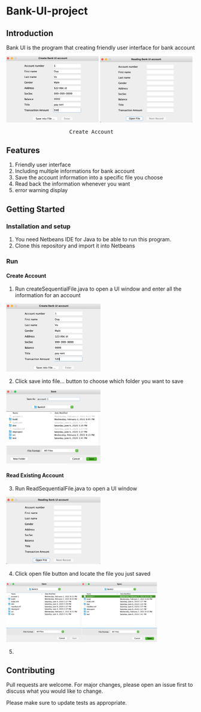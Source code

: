 # Bank-UI-project

## Introduction

Bank UI is the program that creating friendly user interface for bank account

<img src="img/Create account step 1.png" width = 49%> <img src="img/Read account step 1.png" width = 49% > 
<pre>                    Create Account                                           Read Existing Account </pre>

## Features

  1. Friendly user interface
  2. Including multiple informations for bank account
  3. Save the account information into a specific file you choose 
  4. Read back the information whenever you want
  5. error warning display
  
## Getting Started

### Installation and setup

  1. You need Netbeans IDE for Java to be able to run this program.
  2. Clone this repository and import it into Netbeans

### Run

#### Create Account

  1. Run createSequentialFile.java to open a UI window and enter all the information for an account
  
  <img src="img/Create account step 1.png" width = 50% >
  
  2. Click save into file... button to choose which folder you want to save 
  
  <img src="img/Create account step 2.png" width = 50% >
  
#### Read Existing Account 

  3. Run ReadSequentialFile.java to open a UI window
  
  <img src="img/Read account step 1.png" width = 50% >
  
  4. Click open file button and locate the file you just saved
  
  <img src="img/Read account step 2.png" width = 40%><img src="img/Read account step 3.png" width = 40%>
  
  5. 
 

## Contributing
Pull requests are welcome. For major changes, please open an issue first to discuss what you would like to change.

Please make sure to update tests as appropriate.

